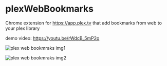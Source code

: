 # plexWebBookmarks
Chrome extension for https://app.plex.tv that add bookmarks from web to your plex library

demo video: https://youtu.be/rWdcB_5mP2o

![plex web bookmraks img1](https://raw.githubusercontent.com/user928/plexWebBookmarks/master/icons/img/plex-bookmarks-video-new.mp4%202019-02-05%2014-02-51.jpg)

![plex web bookmraks img2](https://raw.githubusercontent.com/user928/plexWebBookmarks/master/icons/img/plex-bookmarks-video-new.mp4%202019-02-05%2014-05-06.jpg)
